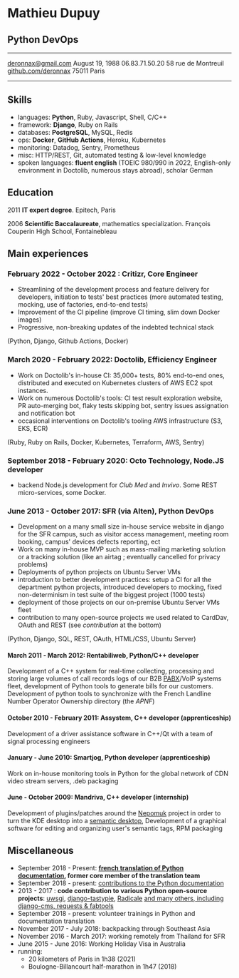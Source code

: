 # Mathieu Dupuy

## Python DevOps

--------------------    ----------------------
deronnax@gmail.com             August 19, 1988
06.83.71.50.20             58 rue de Montreuil
[github.com/deronnax]              75011 Paris
--------------------    ----------------------

[github.com/deronnax]: https://github.com/deronnax

## Skills

* languages: **Python**, Ruby, Javascript, Shell, C/C++
* framework: **Django**, Ruby on Rails
* databases: **PostgreSQL**, MySQL, Redis
* ops: **Docker**,  **GitHub Actions**, Heroku, Kubernetes
* monitoring: Datadog, Sentry, Prometheus
* misc: HTTP/REST, Git, automated testing & low-level knowledge
* spoken languages: **fluent english** (TOEIC 980/990 in 2022, English-only environment in Doctolib, numerous stays abroad), scholar
German

## Education

2011 **IT expert degree**. Epitech, Paris

2006 **Scientific Baccalaureate**, mathematics specialization. François Couperin High School, Fontainebleau

## Main experiences

### February 2022 - October 2022 : Critizr, **Core Engineer**

* Streamlining of the development process and feature delivery for developers, initiation to tests' best practices (more automated testing,
mocking, use of factories, end-to-end tests)
* Improvement of the CI pipeline (improve CI timing, slim down Docker images)
* Progressive, non-breaking updates of the indebted technical stack

(Python, Django, Github Actions, Docker)

### March 2020 - February 2022: Doctolib, **Efficiency Engineer**

* Work on Doctolib's in-house CI: 35,000+ tests, 80% end-to-end ones, distributed and executed on Kubernetes clusters of AWS EC2 spot instances.
* Work on numerous Doctolib's tools: CI test result exploration website, PR auto-merging bot, flaky tests skipping bot, sentry issues assignation
and notification bot
* occasional interventions on Doctolib's tooling AWS infrastructure (S3, EKS, ECR)

(Ruby, Ruby on Rails, Docker, Kubernetes, Terraform, AWS, Sentry)

### September 2018 - February 2020: Octo Technology, **Node.JS developer**

* backend Node.js development for *Club Med* and *Invivo*. Some REST micro-services, some Docker.

### June 2013 - October 2017: SFR (via Alten), **Python DevOps**

* Development on a many small size in-house service website in django for the SFR campus, such as visitor access management, meeting room booking, campus' devices defects reporting, ect
* Work on many in-house MVP such as mass-mailing marketing solution or a tracking solution (like an airtag ; eventually cancelled for privacy problems)
* Deployments of python projects on Ubuntu Server VMs
* introduction to better development practices: setup a CI for all the department python projects, introduced developers to mocking, fixed non-determinism in test suite of the biggest project (1000 tests)
* deployment of those projects on our on-premise Ubuntu Server VMs fleet
* contribution to many open-source projects we used related to CardDav, OAuth and REST (see *contribution* at the bottom)

(Python, Django, SQL, REST, OAuth, HTML/CSS, Ubuntu Server)

#### March 2011 - March 2012: Rentabiliweb, **Python/C++ developer**

Development of a C++ system for real-time collecting, processing and storing large volumes of call records logs of our B2B [PABX]/VoIP systems fleet, development of Python tools to generate bills for our customers. Development of python tools to synchronize with the French Landline Number Operator Ownership directory (the *APNF*)

[PABX]: https://en.wikipedia.org/wiki/Business_telephone_system#Private_branch_exchange

#### October 2010 - February 2011: Assystem, **C++ developer** (apprenticeship)

Development of a driver assistance software in C++/Qt with a team of signal processing engineers

#### January - June 2010: Smartjog, **Python developer** (apprenticeship)

Work on in-house monitoring tools in Python for the global network of CDN video stream servers, .deb packaging

#### June - October 2009: Mandriva, **C++ developer** (internship)

Development of plugins/patches around the [Nepomuk] project in order to turn the KDE desktop into a [semantic desktop],
Development of a graphical software for editing and organizing user's semantic tags, RPM packaging

[Nepomuk]: https://en.wikipedia.org/wiki/NEPOMUK_(software)
[semantic desktop]: https://en.wikipedia.org/wiki/Semantic_desktop

## Miscellaneous

* September 2018 - Present: **[french translation of Python documentation], former core member of the translation team**
* September 2018 - present: [contributions to the Python documentation]
* 2013 - 2017 : **code contribution to various Python open-source projects**: [uwsgi], [django-tastypie], [Radicale]
[and many others, including django-cms, requests & fabtools]
* September 2018 - present: volunteer trainings in Python and documentation translation
* November 2017 - July 2018: backpacking through Southeast Asia
* November 2016 - March 2017: working remotely from Thailand for SFR
* June 2015 - June 2016: Working Holiday Visa in Australia
* running:
  * 20 kilometers of Paris in 1h38 (2021)
  * Boulogne-Billancourt half-marathon in 1h47 (2018)

[french translation of Python documentation]: https://github.com/python/python-docs-fr/pulls?q=is%3Apr+author%3Aderonnax
[contributions to the Python documentation]: https://github.com/python/cpython/pulls?q=is%3Apr+author%3Aderonnax
[uwsgi]: https://github.com/unbit/uwsgi/pull/661
[django-tastypie]: https://github.com/django-tastypie/django-tastypie/pull/1070
[Radicale]: https://github.com/Kozea/Radicale/commits?author=deronnax
[and many others, including django-cms, requests & fabtools]: https://github.com/pulls?page=2&q=is%3Apr+author%3Aderonnax+archived%3Afalse+-repo%3Apython%2Fcpython+-repo%3Apython%2Fpython-docs-fr+-repo%3AKozea%2Fradicale
